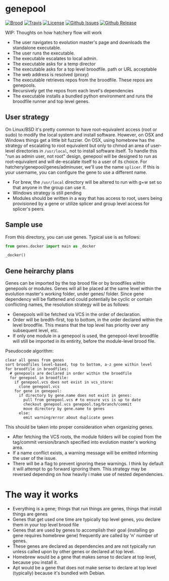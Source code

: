 # genepool

[![Brood](http://img.shields.io/badge/brood-Hatchery-735145.svg?style=flat-square)](https://github.com/hatchery)
[![Travis](https://img.shields.io/travis/hatchery/genepool.svg?style=flat-square)](https://travis-ci.org/hatchery/genepool)
[![License](http://img.shields.io/badge/license-MIT-brightgreen.svg?style=flat-square)](https://github.com/hatchery/genepool/blob/master/LICENSE.md)
[![Github Issues](https://img.shields.io/github/issues/hatchery/genepool.svg?style=flat-square)](https://github.com/hatchery/genepool/issues)
[![Github Release](https://img.shields.io/github/release/hatchery/genepool.svg?style=flat-square)](https://github.com/hatchery/genepool/releases)


WIP: Thoughts on how hatchery flow will work

* The user navigates to evolution master's page and downloads the standalone executable.
* The user runs the executable.
* The executable escalates to local admin.
* The executable asks for a temp director
* The executable asks for a top level broodfile. path or URL acceptable
* The web address is resolved (proxy)
* The executable retrieves repos from the broodfile. These repos are genepools.
* Recursively get the repos from each level's dependencies
* The executable installs a bundled python environment and runs the broodfile runner and top level genes.

## User strategy

On Linux/BSD it's pretty common to have root-equivalent access (root or sudo) to modify the local system and install software.
However, on OSX and Windows things get a little bit fuzzier.
On OSX, using homebrew has the strategy of escalating to root equivalent but only to chmod an area of user-level directories in `/usr/local`, not to install software itself.
To handle this "run as admin user, not root" design, genepool will be designed to run as root-equivalent and will de-escalate itself to a user of its choice.
For hatchery/genepool/genes/adminuser, we'll use the name `splicer`.
If this is your username, you can configure the gene to use a different name.

* For brew, the `/usr/local` directory will be altered to run with g+w set so that anyone in the group can use it.
* Windows strategy is still pending
* Modules should be written in a way that has access to root, users being provisioned by a gene or utilize splicer and group level access for splicer's peers.


## Sample use

From this directory, you can use genes. Typical use is as follows:

```python
from genes.docker import main as _docker

_docker()
```



## Gene heirarchy plans

Genes can be imported by the top brood file or by broodfiles within genepools or modules.
Genes will all be placed at the same level within the evolution master's working folder, under genes/ folder.
Since gene dependency will be flattened and could potentially be cyclic or contain conflicting names, the resolution strategy will be as follows:

* Genepools will be fetched via VCS in the order of declaration.
* Order will be bredth-first, top to bottom, in the order declared within the level broodfile. This means that the top level has priority over any subsequent level, etc.
* If only one module in a genepool is used, the genepool-level broodfile will still be imported in its entirity, before the module-level brood file.

Pseudocode algorithm:
```
clear all genes from genes
sort broodfiles level-based, top to bottom, a-z gene within level
for broodfile in broodfiles:
  # genepools are declared in order within the broodfile
  for genepool in broodfile:
    if genepool.vcs does not exist in vcs_store:
      clone genepool.vcs
    for gene in genepool:
      if directory by gene.name does not exist in genes:
        pull from genepool.vcs # to ensure vcs is up to date
        checkout genepool.vcs genepool.tag/branch/commit
        move directory by gene.name to genes
      else:
        emit warning/error about duplicate genes
```
This should be taken into proper consideration when organizing genes.
* After fetching the VCS roots, the module folders will be copied from the tag/commit version/branch specified into evolution master's working area.
* If a name conflict exists, a warning message will be emitted informing the user of the issue.
* There will be a flag to prevent ignoring these warnings.
I think by default it will attempt to go forward ignoring them.
This strategy may be reversed depending on how heavily i make use of nested dependencies.


# The way it works

* Everything is a gene; things that run things are genes, things that install things are genes
* Genes that get used one time are typically top level genes, you declare them in your top level brood file
* Genes that are used by genes to accomplish their goal (installing go gene requires homebrew gene) frequently are called by 'n' number of genes.
* These genes are declared as dependencies and are not typically run unless called upon by other genes or declared at top level.
* Homebrew would be a gene that makes sense to declare at top level, because you install it.
* Apt would be a gene that does not make sense to declare at top level (typically) because it's bundled with Debian.
